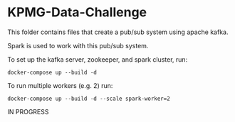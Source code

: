 # KPMG-Data-Challenge

This folder contains files that create a pub/sub system using apache kafka. 

Spark is used to work with this pub/sub system.

To set up the kafka server, zookeeper, and spark cluster, run:

```docker-compose up --build -d```

To run multiple workers (e.g. 2) run:

```docker-compose up --build -d --scale spark-worker=2```

IN PROGRESS

